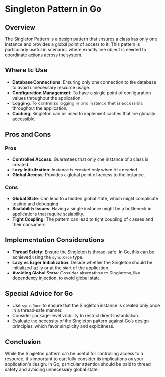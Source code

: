 # Singleton Pattern in Go

## Overview

The Singleton Pattern is a design pattern that ensures a class has only one instance and provides a global point of access to it. This pattern is particularly useful in scenarios where exactly one object is needed to coordinate actions across the system.

## Where to Use

- **Database Connections**: Ensuring only one connection to the database to avoid unnecessary resource usage.
- **Configuration Management**: To have a single point of configuration values throughout the application.
- **Logging**: To centralize logging in one instance that is accessible throughout the application.
- **Caching**: Singleton can be used to implement caches that are globally accessible.

## Pros and Cons

### Pros

- **Controlled Access**: Guarantees that only one instance of a class is created.
- **Lazy Initialization**: Instance is created only when it is needed.
- **Global Access**: Provides a global point of access to the instance.

### Cons

- **Global State**: Can lead to a hidden global state, which might complicate testing and debugging.
- **Scalability Issues**: Having a single instance might be a bottleneck in applications that require scalability.
- **Tight Coupling**: The pattern can lead to tight coupling of classes and their consumers.

## Implementation Considerations

- **Thread Safety**: Ensure the Singleton is thread-safe. In Go, this can be achieved using the `sync.Once` type.
- **Lazy vs Eager Initialization**: Decide whether the Singleton should be initialized lazily or at the start of the application.
- **Avoiding Global State**: Consider alternatives to Singletons, like dependency injection, to avoid global state.

## Special Advice for Go

- Use `sync.Once` to ensure that the Singleton instance is created only once in a thread-safe manner.
- Consider package-level visibility to restrict direct instantiation.
- Evaluate the necessity of the Singleton pattern against Go's design principles, which favor simplicity and explicitness.

## Conclusion

While the Singleton pattern can be useful for controlling access to a resource, it's important to carefully consider its implications on your application's design. In Go, particular attention should be paid to thread safety and avoiding unnecessary global state.
